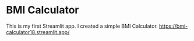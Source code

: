 <h1>BMI Calculator </h1
                     
This is my first Streamlit app. I created a simple BMI Calculator.
https://bmi-calculator18.streamlit.app/
